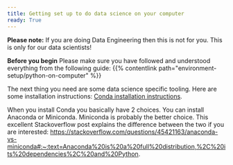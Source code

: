 ```yaml
---
title: Getting set up to do data science on your computer
ready: True
---
```


**Please note:** If you are doing Data Engineering then this is not for you. This is only for our data scientists!

**Before you begin** Please make sure you have followed and understood everything from the following guide: {{% contentlink path="environment-setup/python-on-computer" %}}

The next thing you need are some data science specific tooling. Here are some installation instructions: [Conda installation instructions](https://conda.io/projects/conda/en/latest/user-guide/install/index.html). 

When you install Conda you basically have 2 choices. You can install Anaconda or Miniconda. Miniconda is probably the better choice. This excellent Stackoverflow post explains the difference between the two if you are interested: https://stackoverflow.com/questions/45421163/anaconda-vs-miniconda#:~:text=Anaconda%20is%20a%20full%20distribution,%2C%20its%20dependencies%2C%20and%20Python.
